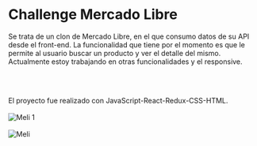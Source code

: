 # Challenge Mercado Libre

Se trata de un clon de Mercado Libre, en el que consumo datos de su API desde el front-end. La funcionalidad que tiene por el momento es que le permite al usuario buscar un producto y ver el detalle del mismo. Actualmente estoy trabajando en otras funcionalidades y el responsive.

<br></br>

El proyecto fue realizado con JavaScript-React-Redux-CSS-HTML.
<br></br>
![Meli 1](https://user-images.githubusercontent.com/99290382/210788945-960de16a-9332-40c8-8986-47045c57ca66.png)
<br></br>
![Meli](https://user-images.githubusercontent.com/99290382/210788964-1375fee3-ff98-4f97-a64d-056b138af00a.png)
